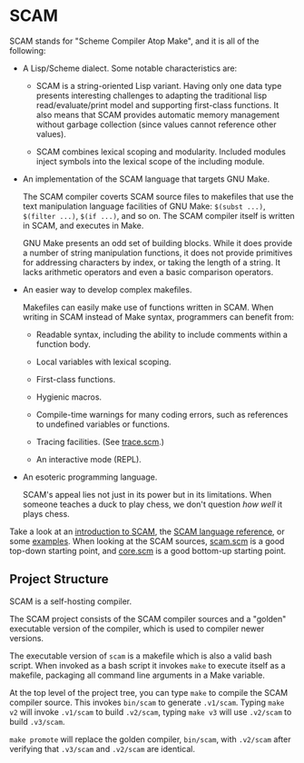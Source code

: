 # SCAM

SCAM stands for "Scheme Compiler Atop Make", and it is all of the following:

 * A Lisp/Scheme dialect. Some notable characteristics are:

    - SCAM is a string-oriented Lisp variant. Having only one data type
      presents interesting challenges to adapting the traditional lisp
      read/evaluate/print model and supporting first-class functions.
      It also means that SCAM provides automatic memory management without
      garbage collection (since values cannot reference other values).

    - SCAM combines lexical scoping and modularity. Included modules
      inject symbols into the lexical scope of the including module.

 * An implementation of the SCAM language that targets GNU Make.

   The SCAM compiler coverts SCAM source files to makefiles that use the
   text manipulation language facilities of GNU Make: `$(subst ...)`,
   `$(filter ...)`, `$(if ...)`, and so on. The SCAM compiler itself is
   written in SCAM, and executes in Make.

   GNU Make presents an odd set of building blocks.  While it does provide a
   number of string manipulation functions, it does not provide primitives
   for addressing characters by index, or taking the length of a string.  It
   lacks arithmetic operators and even a basic comparison operators.

 * An easier way to develop complex makefiles.

   Makefiles can easily make use of functions written in SCAM. When writing
   in SCAM instead of Make syntax, programmers can benefit from:

     - Readable syntax, including the ability to include comments within a
       function body.

     - Local variables with lexical scoping.

     - First-class functions.

     - Hygienic macros.

     - Compile-time warnings for many coding errors, such as references to
       undefined variables or functions.

     - Tracing facilities. (See [trace.scm](trace.scm).)

     - An interactive mode (REPL).

 * An esoteric programming language.

   SCAM's appeal lies not just in its power but in its limitations. When
   someone teaches a duck to play chess, we don't question *how well* it
   plays chess.


Take a look at an [introduction to SCAM](intro.md), the [SCAM language
reference](reference.md), or some [examples](examples). When looking at the
SCAM sources, [scam.scm](scam.scm) is a good top-down starting point, and
[core.scm](core.scm) is a good bottom-up starting point.



## Project Structure

SCAM is a self-hosting compiler.

The SCAM project consists of the SCAM compiler sources and a "golden"
executable version of the compiler, which is used to compiler newer
versions.

The executable version of `scam` is a makefile which is also a valid bash
script.  When invoked as a bash script it invokes `make` to execute itself
as a makefile, packaging all command line arguments in a Make variable.

At the top level of the project tree, you can type `make` to compile the
SCAM compiler source. This invokes `bin/scam` to generate `.v1/scam`. Typing
`make v2` will invoke `.v1/scam` to build `.v2/scam`, typing `make v3` will
use `.v2/scam` to build `.v3/scam`.

`make promote` will replace the golden compiler, `bin/scam`, with `.v2/scam`
after verifying that `.v3/scam` and `.v2/scam` are identical.
